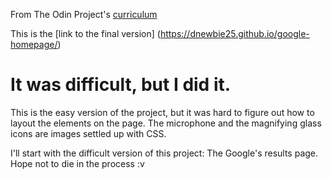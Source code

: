 From The Odin Project's [curriculum](http://www.theodinproject.com/courses/web-development-101/lessons/html-css)

This is the [link to the final version] (https://dnewbie25.github.io/google-homepage/)

# It was difficult, but I did it.

This is the easy version of the project, but it was hard to figure out how to layout the elements on the page. The microphone and the magnifying glass icons are images settled up with CSS.

I'll start with the difficult version of this project: The Google's results page. Hope not to die in the process :v

